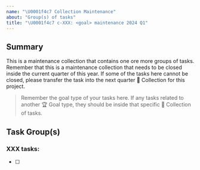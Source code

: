 ```yaml
---
name: "\U0001f4c7 Collection Maintenance"
about: "Group(s) of tasks"
title: "\U0001f4c7 c-XXX: <goal> maintenance 2024 Q1"
---
```


## Summary

This is a maintenance collection that contains one ore more groups of tasks. Remember that this is a maintenance collection that needs to be closed inside the current quarter of this year. If some of the tasks here cannot be closed, please transfer the task into the next quarter :card_index: Collection for this project.

> Remember the goal type of your tasks here. If any tasks related to another :trophy: Goal type, they should be inside that specific :card_index: Collection of tasks.

## Task Group(s)

### XXX tasks:
- [ ] 

<!-- Please Group your tasks after type. This will help you out to keep groups for multiple types or multiple repositories within one single Team.

For example as following:

### Python tasks
- [ ] 

### PowerShell tasks
- [ ] 

### DevOps pepeline Tasks
- [ ] 
 -->